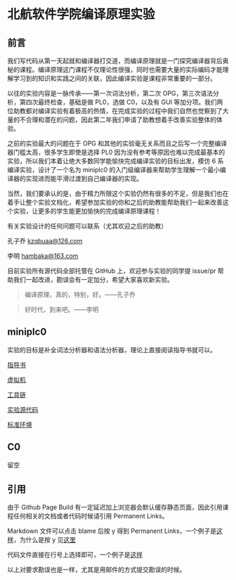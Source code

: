 # 北航软件学院编译原理实验

## 前言

我们写代码从第一天起就和编译器打交道，而编译原理就是一门探究编译器背后奥秘的课程。编译原理这门课程不仅理论性很强，同时也需要大量的实际编码才能理解学习到的知识和实践之间的关联，因此编译实验是课程非常重要的一部分。

以往的实验内容是一脉传承——第一次词法分析，第二次 OPG，第三次语法分析，第四次最终检查，基础是做 PL0，选做 C0，以及有 GUI 等加分项。我们两位助教都对编译实验有着极高的热情，在完成实验的过程中我们自然也觉察到了大量的不合理和潜在的问题，因此第二年我们申请了助教想着手改善实验整体的体验。

之前的实验最大的问题在于 OPG 和其他的实验毫无关系而且之后写一个完整编译器门槛太高，很多学生即使是选择 PL0 因为没有参考等原因也难以完成最基本的实验，所以我们本着让绝大多数同学能愉快完成编译实验的目标出发，模仿 6 系编译实验，设计了一个名为 miniplc0 的入门级编译器来帮助学生理解一个最小编译器的实现进而能平滑过渡到自己编译器的实现。

当然，我们要承认的是，由于精力所限这个实验仍然有很多的不足，但是我们也在着手让整个实验文档化，希望参加实验的你和之后的助教能帮助我们一起来改善这个实验，让更多的学生能更加愉快的完成编译原理课程！

有关实验设计的任何问题可以联系（尤其欢迎之后的助教）

孔子乔 kzqbuaa@126.com

李明 hambaka@163.com

目前实验所有源代码全部托管在 GitHub 上，欢迎参与实验的同学提 issue/pr 帮助我们一起改进，勘误会有一定加分，希望大家喜欢新实验。

> 编译原理，真的，特别，好。——孔子乔

> 好时代，到来吧。——李明

## miniplc0

实验的目标是补全词法分析器和语法分析器，理论上直接阅读指导书就可以。

[指导书](https://mini.buaasecompiling.cn)

[虚拟机](https://vm.buaasecompiling.cn)

[工具链](https://github.com/BUAA-SE-Compiling/miniplc0-toolchain/releases)

[实验源代码](https://github.com/BUAA-SE-Compiling/miniplc0-compiler)

[标准环境](https://github.com/BUAA-SE-Compiling/compilers-env)

## C0

留空


## 引用

由于 Github Page Build 有一定延迟加上浏览器会默认缓存静态页面，因此引用课程任何相关的文档或者代码时候请引用 Permanent Links。

Markdown 文件可以点击 blame 后按 y 得到 Permanent Links，一个例子是[这样](https://github.com/BUAA-SE-Compiling/mainpage/blame/3997b251df543b45f9519467d6d5ee63f1f82419/Readme.md#L15)，为什么是按 y 见[这里](https://help.github.com/en/github/managing-files-in-a-repository/getting-permanent-links-to-files)

代码文件直接在行号上选择即可，一个例子是[这样](https://github.com/BUAA-SE-Compiling/compilers-env/blob/bc2bd1638a5d0b7ef9a2e8d1bf6460ddcce02eb1/Dockerfile#L25)

以上对要求勘误也是一样，尤其是用邮件的方式提交勘误的时候。
